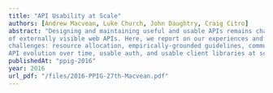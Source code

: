 ```yaml
---
title: "API Usability at Scale"
authors: [Andrew Macvean, Luke Church, John Daughtry, Craig Citro]
abstract: "Designing and maintaining useful and usable APIs remains challenging. At Google, we manage hundreds
of externally visible web APIs. Here, we report on our experiences and describe six on-going
challenges: resource allocation, empirically-grounded guidelines, communicating issues, supporting
API evolution over time, usable auth, and usable client libraries at scale."
publishedAt: "ppig-2016"
year: 2016
url_pdf: "/files/2016-PPIG-27th-Macvean.pdf"
---
```

